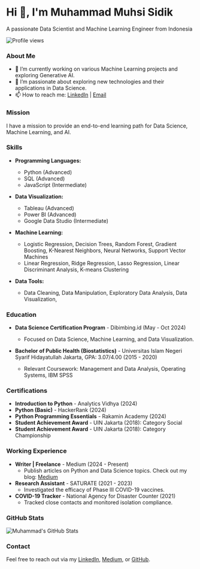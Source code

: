 # Hi 👋, I'm Muhammad Muhsi Sidik

A passionate Data Scientist and Machine Learning Engineer from Indonesia

![Profile views](https://komarev.com/ghpvc/?username=MuhammadMuhsiSidik&label=Profile%20views&color=0e75b6&style=flat) 

### About Me
- 🔭 I’m currently working on various Machine Learning projects and exploring Generative AI.
- 🌱 I’m passionate about exploring new technologies and their applications in Data Science.
- 📫 How to reach me: [LinkedIn](https://www.linkedin.com/in/muhammad-muhsi-sidik26) | [Email](mailto:gmuhsisidik@gmail.com) 

### Mission
I have a mission to provide an end-to-end learning path for Data Science, Machine Learning, and AI.

### Skills
- **Programming Languages:**
  - Python (Advanced)
  - SQL (Advanced)
  - JavaScript (Intermediate)
  
- **Data Visualization:**
  - Tableau (Advanced)
  - Power BI (Advanced)
  - Google Data Studio (Intermediate)

- **Machine Learning:**
  - Logistic Regression, Decision Trees, Random Forest, Gradient Boosting, K-Nearest Neighbors, Neural Networks, Support Vector Machines
  - Linear Regression, Ridge Regression, Lasso Regression, Linear Discriminant Analysis, K-means Clustering

- **Data Tools:**
  - Data Cleaning, Data Manipulation, Exploratory Data Analysis, Data Visualization,
  

### Education
- **Data Science Certification Program** - Dibimbing.id (May - Oct 2024)
  - Focused on Data Science, Machine Learning, and Data Visualization.
  
- **Bachelor of Public Health (Biostatistics)** - Universitas Islam Negeri Syarif Hidayatullah Jakarta, GPA: 3.07/4.00 (2015 - 2020)
  - Relevant Coursework: Management and Data Analysis, Operating Systems, IBM SPSS

### Certifications
- **Introduction to Python** - Analytics Vidhya (2024)
- **Python (Basic)** - HackerRank (2024)
- **Python Programming Essentials** - Rakamin Academy (2024)
- **Student Achievement Award** - UIN Jakarta (2018): Category Social
- **Student Achievement Award** - UIN Jakarta (2018): Category Championship

### Working Experience
- **Writer | Freelance** - Medium (2024 - Present)
  - Publish articles on Python and Data Science topics. Check out my blog: [Medium](https://medium.com/@gmuhsisidik)
- **Research Assistant** - SATURATE (2021 - 2023)
  - Investigated the efficacy of Phase III COVID-19 vaccines.
- **COVID-19 Tracker** - National Agency for Disaster Counter (2021)
  - Tracked close contacts and monitored isolation compliance.

### GitHub Stats
![Muhammad's GitHub Stats](https://github-readme-stats.vercel.app/api?username=MuhammadMuhsiSidik&show_icons=true&theme=radical)

### Contact
Feel free to reach out via my [LinkedIn](https://www.linkedin.com/in/muhammad-muhsi-sidik26), [Medium](https://medium.com/@gmuhsisidik), or [GitHub](https://github.com/MuhammadMuhsiSidik).
